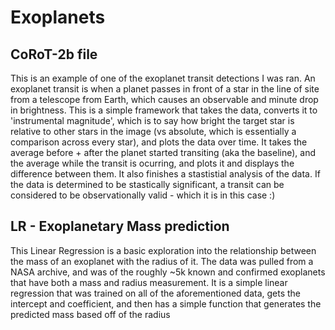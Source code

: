 # Exoplanets

## CoRoT-2b file

This is an example of one of the exoplanet transit detections I was ran. An exoplanet transit is when a planet passes in front of a star in the line of site from a telescope from Earth, which causes an observable and minute drop in brightness. This is a simple framework that takes the data, converts it to 'instrumental magnitude', which is to say how bright the target star is relative to other stars in the image (vs absolute, which is essentially a comparison across every star), and plots the data over time. It takes the average before + after the planet started transiting (aka the baseline), and the average while the transit is ocurring, and plots it and displays the difference between them. It also finishes a stastistial analysis of the data. If the data is determined to be stastically significant, a transit can be considered to be observationally valid - which it is in this case :)

## LR - Exoplanetary Mass prediction

This Linear Regression is a basic exploration into the relationship between the mass of an exoplanet with the radius of it. The data was pulled from a NASA archive, and was of the roughly ~5k known and confirmed exoplanets that have both a mass and radius measurement. It is a simple linear regression that was trained on all of the aforementioned data, gets the intercept and coefficient, and then has a simple function that generates the predicted mass based off of the radius
